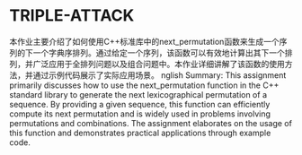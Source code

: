 # TRIPLE-ATTACK
本作业主要介绍了如何使用C++标准库中的next_permutation函数来生成一个序列的下一个字典序排列。通过给定一个序列，该函数可以有效地计算出其下一个排列，并广泛应用于全排列问题以及组合问题中。本作业详细讲解了该函数的使用方法，并通过示例代码展示了实际应用场景。
nglish Summary: This assignment primarily discusses how to use the next_permutation function in the C++ standard library to generate the next lexicographical permutation of a sequence. By providing a given sequence, this function can efficiently compute its next permutation and is widely used in problems involving permutations and combinations. The assignment elaborates on the usage of this function and demonstrates practical applications through example code.
